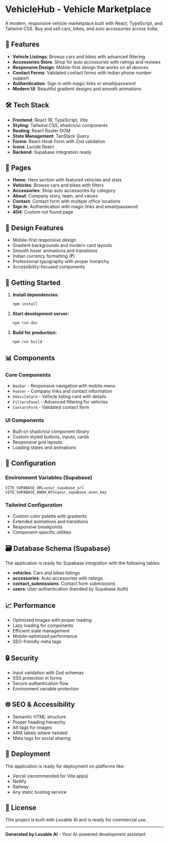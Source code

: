
# VehicleHub - Vehicle Marketplace

A modern, responsive vehicle marketplace built with React, TypeScript, and Tailwind CSS. Buy and sell cars, bikes, and auto accessories across India.

## 🚀 Features

- **Vehicle Listings**: Browse cars and bikes with advanced filtering
- **Accessories Store**: Shop for auto accessories with ratings and reviews
- **Responsive Design**: Mobile-first design that works on all devices
- **Contact Forms**: Validated contact forms with Indian phone number support
- **Authentication**: Sign in with magic links or email/password
- **Modern UI**: Beautiful gradient designs and smooth animations

## 🛠️ Tech Stack

- **Frontend**: React 18, TypeScript, Vite
- **Styling**: Tailwind CSS, shadcn/ui components
- **Routing**: React Router DOM
- **State Management**: TanStack Query
- **Forms**: React Hook Form with Zod validation
- **Icons**: Lucide React
- **Backend**: Supabase integration ready

## 📱 Pages

- **Home**: Hero section with featured vehicles and stats
- **Vehicles**: Browse cars and bikes with filters
- **Accessories**: Shop auto accessories by category
- **About**: Company story, team, and values
- **Contact**: Contact form with multiple office locations
- **Sign In**: Authentication with magic links and email/password
- **404**: Custom not found page

## 🎨 Design Features

- Mobile-first responsive design
- Gradient backgrounds and modern card layouts
- Smooth hover animations and transitions
- Indian currency formatting (₹)
- Professional typography with proper hierarchy
- Accessibility-focused components

## 🚀 Getting Started

1. **Install dependencies:**
   ```bash
   npm install
   ```

2. **Start development server:**
   ```bash
   npm run dev
   ```

3. **Build for production:**
   ```bash
   npm run build
   ```

## 📊 Components

### Core Components
- `Navbar` - Responsive navigation with mobile menu
- `Footer` - Company links and contact information
- `VehicleCard` - Vehicle listing card with details
- `FiltersPanel` - Advanced filtering for vehicles
- `ContactForm` - Validated contact form

### UI Components
- Built on shadcn/ui component library
- Custom styled buttons, inputs, cards
- Responsive grid layouts
- Loading states and animations

## 🔧 Configuration

### Environment Variables (Supabase)
```env
VITE_SUPABASE_URL=your_supabase_url
VITE_SUPABASE_ANON_KEY=your_supabase_anon_key
```

### Tailwind Configuration
- Custom color palette with gradients
- Extended animations and transitions
- Responsive breakpoints
- Component-specific utilities

## 🗃️ Database Schema (Supabase)

The application is ready for Supabase integration with the following tables:

- **vehicles**: Cars and bikes listings
- **accessories**: Auto accessories with ratings
- **contact_submissions**: Contact form submissions
- **users**: User authentication (handled by Supabase Auth)

## 📈 Performance

- Optimized images with proper loading
- Lazy loading for components
- Efficient state management
- Mobile-optimized performance
- SEO-friendly meta tags

## 🔒 Security

- Input validation with Zod schemas
- XSS protection in forms
- Secure authentication flow
- Environment variable protection

## 🌐 SEO & Accessibility

- Semantic HTML structure
- Proper heading hierarchy
- Alt tags for images
- ARIA labels where needed
- Meta tags for social sharing

## 🚀 Deployment

The application is ready for deployment on platforms like:
- Vercel (recommended for Vite apps)
- Netlify
- Railway
- Any static hosting service

## 📝 License

This project is built with Lovable AI and is ready for commercial use.

---

**Generated by Lovable AI** - Your AI-powered development assistant
